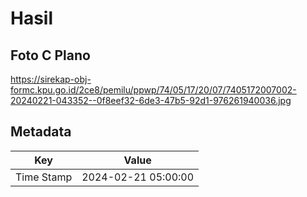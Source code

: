# Hasil

## Foto C Plano

https://sirekap-obj-formc.kpu.go.id/2ce8/pemilu/ppwp/74/05/17/20/07/7405172007002-20240221-043352--0f8eef32-6de3-47b5-92d1-976261940036.jpg


## Metadata

| Key        | Value               |
| ---------- | ------------------- |
| Time Stamp | 2024-02-21 05:00:00 |



